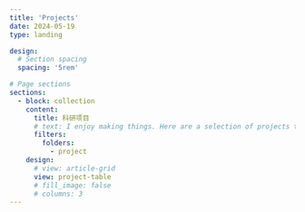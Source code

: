 ```yaml
---
title: 'Projects'
date: 2024-05-19
type: landing

design:
  # Section spacing
  spacing: '5rem'

# Page sections
sections:
  - block: collection
    content:
      title: 科研项目
      # text: I enjoy making things. Here are a selection of projects that I have worked on over the years.
      filters:
        folders:
          - project
    design:
      # view: article-grid
      view: project-table
      # fill_image: false
      # columns: 3
---
```

